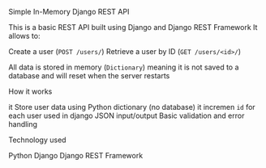 Simple In-Memory Django REST API

This is a basic REST API built using Django and Django REST Framework It allows to:

Create a user (`POST /users/`)
Retrieve a user by ID (`GET /users/<id>/`)

All data is stored in memory (`Dictionary`)  meaning it is not saved to a database and will reset when the server restarts



How it works

 it Store user data using Python dictionary (no database)
 it incremen `id` for each user used in django
JSON input/output
Basic validation and error handling


Technology used

Python
Django
Django REST Framework

